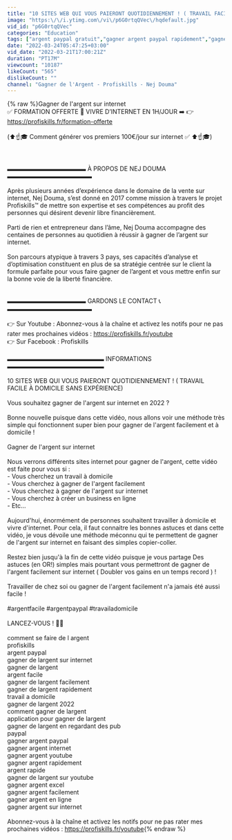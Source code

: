 ```yaml
---
title: "10 SITES WEB QUI VOUS PAIERONT QUOTIDIENNEMENT ! ( TRAVAIL FACILE À DOMICILE SANS EXPÉRIENCE)"
image: "https:\/\/i.ytimg.com\/vi\/p6G0rtqQVec\/hqdefault.jpg"
vid_id: "p6G0rtqQVec"
categories: "Education"
tags: ["argent paypal gratuit","gagner argent paypal rapidement","gagner argent paypal"]
date: "2022-03-24T05:47:25+03:00"
vid_date: "2022-03-21T17:00:21Z"
duration: "PT17M"
viewcount: "10187"
likeCount: "565"
dislikeCount: ""
channel: "Gagner de l'Argent - Profiskills - Nej Douma"
---
```

{% raw %}Gagner de l'argent sur internet<br />✅ FORMATION OFFERTE 🎁 VIVRE D’INTERNET EN 1H/JOUR ➡️ 👉 <a rel="nofollow" target="blank" href="https://profiskills.fr/formation-offerte">https://profiskills.fr/formation-offerte</a><br /><br />(⬆️☝️🎓 Comment générer vos premiers 100€/jour sur internet ✅  ⬆️☝️🎓)<br /><br /><br /><br />▬▬▬▬▬▬▬▬▬▬▬▬▬ À PROPOS DE NEJ DOUMA ▬▬▬▬▬▬▬▬▬▬▬▬▬▬<br /><br />Après plusieurs années d’expérience dans le domaine de la vente sur internet, Nej Douma, s’est donné en 2017 comme mission à travers le projet Profiskills™ de mettre son expertise et ses compétences au profit des personnes qui désirent devenir libre financièrement. <br /><br />Parti de rien et entrepreneur dans l’âme, Nej Douma accompagne des centaines de personnes au quotidien à réussir à gagner de l’argent sur internet.<br /><br />Son parcours atypique à travers 3 pays, ses capacités d’analyse et d’optimisation constituent en plus de sa stratégie centrée sur le client la formule parfaite pour vous faire gagner de l’argent et vous mettre enfin sur la bonne voie de la liberté financière.<br /><br /><br />▬▬▬▬▬▬▬▬▬▬▬▬▬ GARDONS LE CONTACT  📞 ▬▬▬▬▬▬▬▬▬▬▬▬▬▬<br /><br />👉 Sur Youtube : Abonnez-vous à la chaîne et activez les notifs pour ne pas rater mes prochaines vidéos : <a rel="nofollow" target="blank" href="https://profiskills.fr/youtube">https://profiskills.fr/youtube</a><br />👉 Sur Facebook : Profiskills<br /><br />▬▬▬▬▬▬▬▬▬▬▬▬▬▬▬▬ INFORMATIONS ▬▬▬▬▬▬▬▬▬▬▬▬▬▬▬▬<br /><br />10 SITES WEB QUI VOUS PAIERONT QUOTIDIENNEMENT ! ( TRAVAIL FACILE À DOMICILE SANS EXPÉRIENCE)<br /><br />Vous souhaitez gagner de l'argent sur internet en 2022 ? <br /><br />Bonne nouvelle puisque dans cette vidéo, nous allons voir une méthode très simple qui fonctionnent super bien pour gagner de l'argent facilement et à domicile ! <br /><br />Gagner de l'argent sur internet<br /><br />Nous verrons différents sites internet pour gagner de l'argent, cette vidéo est faite pour vous si :<br />- Vous cherchez un travail à domicile<br />- Vous cherchez à gagner de l'argent facilement<br />- Vous cherchez à gagner de l'argent sur internet<br />- Vous cherchez à créer un business en ligne<br />- Etc...<br /><br />Aujourd'hui, énormément de personnes souhaitent travailler à domicile et vivre d'internet. Pour cela, il faut connaitre les bonnes astuces et dans cette vidéo, je vous dévoile une méthode méconnu qui te permettent de gagner de l'argent sur internet en faisant des simples copier-coller.<br /><br />Restez bien jusqu'à la fin de cette vidéo puisque je vous partage Des astuces (en OR!) simples mais pourtant vous permettront de gagner de l'argent facilement sur internet  ( Doubler vos gains en un temps record )  !<br /><br />Travailler de chez soi ou gagner de l'argent facilement n'a jamais été aussi facile !<br /><br />#argentfacile #argentpaypal #travailadomicile<br /><br />LANCEZ-VOUS ! 🚀💪<br /><br />comment se faire de l argent<br />profiskills<br />argent paypal<br />gagner de largent sur internet<br />gagner de largent<br />argent facile<br />gagner de largent facilement<br />gagner de largent rapidement<br />travail a domicile<br />gagner de largent 2022<br />comment gagner de largent<br />application pour gagner de largent<br />gagner de largent en regardant des pub<br />paypal<br />gagner argent paypal<br />gagner argent internet<br />gagner argent youtube<br />gagner argent rapidement<br />argent rapide<br />gagner de largent sur youtube<br />gagner argent excel<br />gagner argent facilement<br />gagner argent en ligne<br />gagner argent sur internet<br /><br />Abonnez-vous à la chaîne et activez les notifs pour ne pas rater mes prochaines vidéos : <a rel="nofollow" target="blank" href="https://profiskills.fr/youtube">https://profiskills.fr/youtube</a>{% endraw %}
